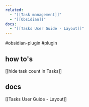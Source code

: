 ```yaml
---
related:
  - "[[Task management]]"
  - "[[Obsidian]]"
docs:
  - "[[Tasks User Guide - Layout]]"
---
```

#obsidian-plugin #plugin 

## how to's

[[hide task count in Tasks]]

## docs

[[Tasks User Guide - Layout]]
